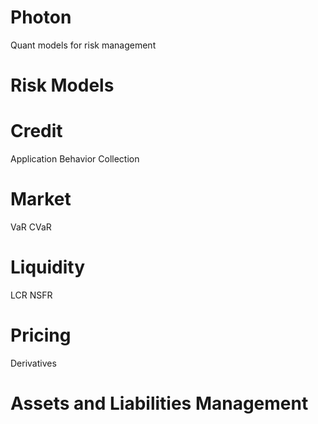 # Photon
Quant models for risk management

# Risk Models
# Credit
  Application
  Behavior
  Collection
# Market
  VaR
  CVaR
# Liquidity
  LCR
  NSFR
# Pricing
  Derivatives
# Assets and Liabilities Management
